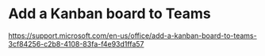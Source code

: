 # Add a Kanban board to Teams

https://support.microsoft.com/en-us/office/add-a-kanban-board-to-teams-3cf84256-c2b8-4108-83fa-f4e93d1ffa57